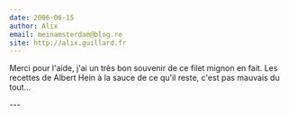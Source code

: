 ```yaml
---
date: 2006-06-15
author: Alix
email: meinamsterdam@blog.re
site: http://alix.guillard.fr
---
```


<p>Merci pour l'aide, j'ai un très bon souvenir de ce filet mignon en fait. Les recettes de Albert Hein à la sauce de ce qu'il reste, c'est pas mauvais du tout...</p>
---